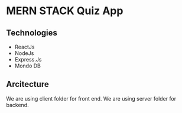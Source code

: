 # MERN STACK Quiz App

## Technologies
- ReactJs
- NodeJs
- Express.Js
- Mondo DB

## Arcitecture
We are using client folder for front end.
We are using server folder for backend.